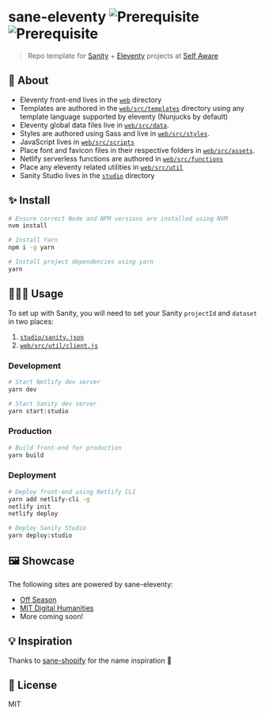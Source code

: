 # sane-eleventy ![Prerequisite](https://img.shields.io/badge/node-12.18.2-red.svg) ![Prerequisite](https://img.shields.io/badge/yarn-1.22.4-blue.svg)

> Repo template for [Sanity](https://sanity.io) + [Eleventy](https://11ty.dev) projects at [Self Aware](https://selfaware.studio)

## 📖 About

- Eleventy front-end lives in the [`web`](web) directory
- Templates are authored in the [`web/src/templates`](web/src/templates) directory using any template language supported by eleventy (Nunjucks by default)
- Eleventy global data files live in [`web/src/data`](web/src/data).
- Styles are authored using Sass and live in [`web/src/styles`](web/src/styles).
- JavaScript lives in [`web/src/scripts`](web/src/scripts)
- Place font and favicon files in their respective folders in [`web/src/assets`](web/src/assets).
- Netlify serverless functions are authored in [`web/src/functions`](web/src/functions)
- Place any eleventy related utilities in [`web/src/util`](web/src/functions)
- Sanity Studio lives in the [`studio`](studio) directory

## ✨ Install

```sh
# Ensure correct Node and NPM versions are installed using NVM
nvm install

# Install Yarn
npm i -g yarn

# Install project dependencies using yarn
yarn
```

## 👩🏻‍💻 Usage

To set up with Sanity, you will need to set your Sanity `projectId` and `dataset` in two places:

1. [`studio/sanity.json`](studio/sanity.json)
2. [`web/src/util/client.js`](web/src/util/client.js)

### Development

```sh
# Start Netlify dev server
yarn dev

# Start Sanity dev server
yarn start:studio
```

### Production

```sh
# Build front-end for production
yarn build
```

### Deployment

```sh
# Deploy front-end using Netlify CLI
yarn add netlify-cli -g
netlify init
netlify deploy

# Deploy Sanity Studio
yarn deploy:studio
```

## 🖼️ Showcase

The following sites are powered by sane-eleventy:

- [Off Season](https://offseasoncreative.com)
- [MIT Digital Humanities](https://digitalhumanities.mit.edu)
- More coming soon!

## 💡 Inspiration

Thanks to [sane-shopify](https://github.com/good-idea/sane-shopify) for the name inspiration 🙂

## 🧾 License

MIT
